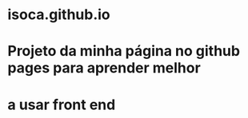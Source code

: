 # isoca.github.io
# Projeto da minha página no github pages para aprender melhor 
# a usar front end